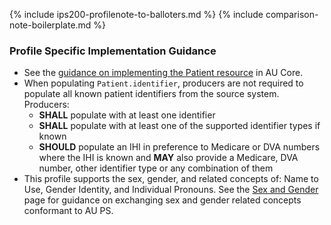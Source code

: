 {% include ips200-profilenote-to-balloters.md %}
{% include comparison-note-boilerplate.md %}

### Profile Specific Implementation Guidance
- See the [guidance on implementing the Patient resource](https://build.fhir.org/ig/hl7au/au-fhir-core/StructureDefinition-au-core-patient.html#profile-specific-implementation-guidance) in AU Core.
- When populating `Patient.identifier`, producers are not required to populate all known patient identifiers from the source system. Producers:
  - **SHALL** populate with at least one identifier
  - **SHALL** populate with at least one of the supported identifier types if known
  - **SHOULD** populate an IHI in preference to Medicare or DVA numbers where the IHI is known and **MAY** also provide a Medicare, DVA number, other identifier type or any combination of them
- This profile supports the sex, gender, and related concepts of: Name to Use, Gender Identity, and Individual Pronouns. See the [Sex and Gender](sex-and-gender.html) page for guidance on exchanging sex and gender related concepts conformant to AU PS.
